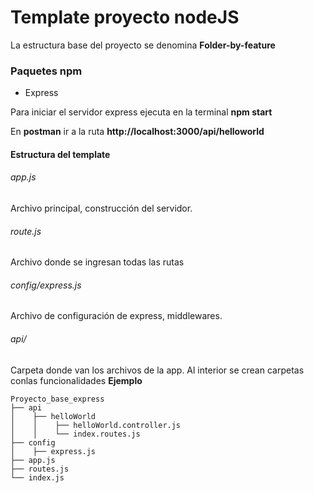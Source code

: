 # Template proyecto nodeJS

La estructura base del proyecto se denomina **Folder-by-feature**

### Paquetes npm
- Express

Para iniciar el servidor express ejecuta en la terminal **npm start**

En **postman** ir a la ruta **http://localhost:3000/api/helloworld**

#### Estructura del template
###### app.js
Archivo principal, construcción del servidor.

###### route.js
Archivo donde se ingresan todas las rutas

###### config/express.js
Archivo de configuración de express, middlewares.

###### api/
Carpeta donde van los archivos de la app.
Al interior se crean carpetas conlas funcionalidades
**Ejemplo**

```
Proyecto_base_express
├── api
│    ├── helloWorld
│    │    ├── helloWorld.controller.js
│    │    └── index.routes.js
├── config
│    ├── express.js
├── app.js
├── routes.js
└── index.js
```

